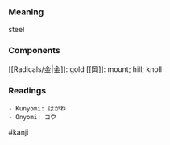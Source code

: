 ### Meaning

steel

### Components

[[Radicals/金|金]]: gold [[岡]]: mount; hill; knoll

### Readings

```
- Kunyomi: はがね
- Onyomi: コウ
```

#kanji